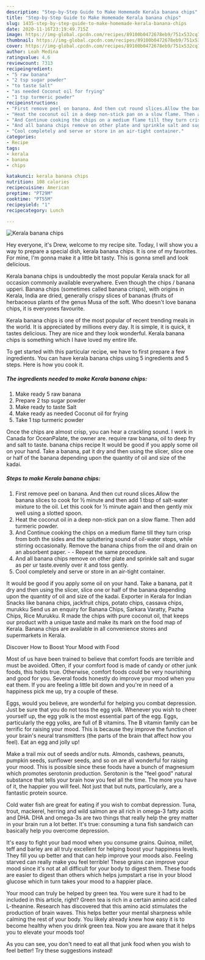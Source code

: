 ```yaml
---
description: "Step-by-Step Guide to Make Homemade Kerala banana chips"
title: "Step-by-Step Guide to Make Homemade Kerala banana chips"
slug: 1435-step-by-step-guide-to-make-homemade-kerala-banana-chips
date: 2020-11-16T23:19:49.715Z
image: https://img-global.cpcdn.com/recipes/89100b0472678eb9/751x532cq70/kerala-banana-chips-recipe-main-photo.jpg
thumbnail: https://img-global.cpcdn.com/recipes/89100b0472678eb9/751x532cq70/kerala-banana-chips-recipe-main-photo.jpg
cover: https://img-global.cpcdn.com/recipes/89100b0472678eb9/751x532cq70/kerala-banana-chips-recipe-main-photo.jpg
author: Leah Medina
ratingvalue: 4.6
reviewcount: 7313
recipeingredient:
- "5 raw banana"
- "2 tsp sugar powder"
- "to taste Salt"
- "as needed Coconut oil for frying"
- "1 tsp turmeric powder"
recipeinstructions:
- "First remove peel on banana. And then cut round slices.Allow the banana slices to cook for ½ minute and then add 1 tbsp of salt-water mixture to the oil. Let this cook for ½ minute again and then gently mix well using a slotted spoon."
- "Heat the coconut oil in a deep non-stick pan on a slow flame. Then add turmeric powder."
- "And Continue cooking the chips on a medium flame till they turn crisp from both the sides and the spluttering sound of oil-water stops, while stirring occasionally. Remove the banana chips from the oil and drain on an absorbent paper.  Repeat the same procedure."
- "And all banana chips remove on other plate and sprinkle salt and sugar as per ur taste.evenly over it and toss gently."
- "Cool completely and serve or store in an air-tight container."
categories:
- Recipe
tags:
- kerala
- banana
- chips

katakunci: kerala banana chips 
nutrition: 108 calories
recipecuisine: American
preptime: "PT29M"
cooktime: "PT55M"
recipeyield: "1"
recipecategory: Lunch

---
```



![Kerala banana chips](https://img-global.cpcdn.com/recipes/89100b0472678eb9/751x532cq70/kerala-banana-chips-recipe-main-photo.jpg)

Hey everyone, it's Drew, welcome to my recipe site. Today, I will show you a way to prepare a special dish, kerala banana chips. It is one of my favorites. For mine, I'm gonna make it a little bit tasty. This is gonna smell and look delicious.

Kerala banana chips is undoubtedly the most popular Kerala snack for all occasion commonly available everywhere. Even though the chips / banana upperi. Banana chips (sometimes called banana crisps), with origins in Kerala, India are dried, generally crispy slices of bananas (fruits of herbaceous plants of the genus Musa of the soft. Who doesn&#39;t love banana chips, it is everyones favourite.

Kerala banana chips is one of the most popular of recent trending meals in the world. It is appreciated by millions every day. It is simple, it is quick, it tastes delicious. They are nice and they look wonderful. Kerala banana chips is something which I have loved my entire life.


To get started with this particular recipe, we have to first prepare a few ingredients. You can have kerala banana chips using 5 ingredients and 5 steps. Here is how you cook it.

<!--inarticleads1-->

##### The ingredients needed to make Kerala banana chips:

1. Make ready 5 raw banana
1. Prepare 2 tsp sugar powder
1. Make ready to taste Salt
1. Make ready as needed Coconut oil for frying
1. Take 1 tsp turmeric powder


Once the chips are almost crisp, you can hear a crackling sound. I work in Canada for OceanPalate, the owner are. require raw banana, oil to deep fry and salt to taste. banana chips recipe It would be good if you apply some oil on your hand. Take a banana, pat it dry and then using the slicer, slice one or half of the banana depending upon the quantity of oil and size of the kadai. 

<!--inarticleads2-->

##### Steps to make Kerala banana chips:

1. First remove peel on banana. And then cut round slices.Allow the banana slices to cook for ½ minute and then add 1 tbsp of salt-water mixture to the oil. Let this cook for ½ minute again and then gently mix well using a slotted spoon.
1. Heat the coconut oil in a deep non-stick pan on a slow flame. Then add turmeric powder.
1. And Continue cooking the chips on a medium flame till they turn crisp from both the sides and the spluttering sound of oil-water stops, while stirring occasionally. Remove the banana chips from the oil and drain on an absorbent paper. -  - Repeat the same procedure.
1. And all banana chips remove on other plate and sprinkle salt and sugar as per ur taste.evenly over it and toss gently.
1. Cool completely and serve or store in an air-tight container.


It would be good if you apply some oil on your hand. Take a banana, pat it dry and then using the slicer, slice one or half of the banana depending upon the quantity of oil and size of the kadai. Exporter in Kerala for Indian Snacks like banana chips, jackfruit chips, potato chips, cassava chips, murukku Send us an enquiry for Banana Chips, Sarkara Varatty, Pazha Chips, Rice Murukku. R made the chips with pure coconut oil, that keeps our product with a unique taste and make its mark on the food map of Kerala. Banana chips are available in all convenience stores and supermarkets in Kerala. 

Discover How to Boost Your Mood with Food


Most of us have been trained to believe that comfort foods are terrible and must be avoided. Often, if your comfort food is made of candy or other junk foods, this holds true. Otherwise, comfort foods could be very nourishing and good for you. Several foods honestly do improve your mood when you eat them. If you are feeling a little bit down and you're in need of a happiness pick me up, try a couple of these.

Eggs, would you believe, are wonderful for helping you combat depression. Just be sure that you do not toss the egg yolk. Whenever you wish to cheer yourself up, the egg yolk is the most essential part of the egg. Eggs, particularly the egg yolks, are full of B vitamins. The B vitamin family can be terrific for raising your mood. This is because they improve the function of your brain's neural transmitters (the parts of the brain that affect how you feel). Eat an egg and jolly up!

Make a trail mix out of seeds and/or nuts. Almonds, cashews, peanuts, pumpkin seeds, sunflower seeds, and so on are all wonderful for raising your mood. This is possible since these foods have a bunch of magnesium which promotes serotonin production. Serotonin is the "feel good" natural substance that tells your brain how you feel all the time. The more you have of it, the happier you will feel. Not just that but nuts, particularly, are a fantastic protein source.

Cold water fish are great for eating if you wish to combat depression. Tuna, trout, mackerel, herring and wild salmon are all rich in omega-3 fatty acids and DHA. DHA and omega-3s are two things that really help the grey matter in your brain run a lot better. It's true: consuming a tuna fish sandwich can basically help you overcome depression. 

It's easy to fight your bad mood when you consume grains. Quinoa, millet, teff and barley are all truly excellent for helping boost your happiness levels. They fill you up better and that can help improve your moods also. Feeling starved can really make you feel terrible! These grains can improve your mood since it's not at all difficult for your body to digest them. These foods are easier to digest than others which helps jumpstart a rise in your blood glucose which in turn takes your mood to a happier place.

Your mood can truly be helped by green tea. You were sure it had to be included in this article, right? Green tea is rich in a certain amino acid called L-theanine. Research has discovered that this amino acid stimulates the production of brain waves. This helps better your mental sharpness while calming the rest of your body. You likely already knew how easy it is to become healthy when you drink green tea. Now you are aware that it helps you to elevate your moods too!

As you can see, you don't need to eat all that junk food when you wish to feel better! Try  these suggestions  instead!

